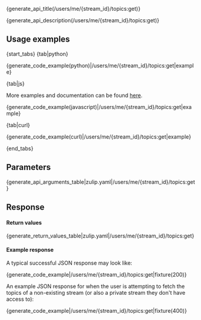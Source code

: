 {generate_api_title(/users/me/{stream_id}/topics:get)}

{generate_api_description(/users/me/{stream_id}/topics:get)}

## Usage examples

{start_tabs}
{tab|python}

{generate_code_example(python)|/users/me/{stream_id}/topics:get|example}

{tab|js}

More examples and documentation can be found [here](https://github.com/zulip/zulip-js).

{generate_code_example(javascript)|/users/me/{stream_id}/topics:get|example}

{tab|curl}

{generate_code_example(curl)|/users/me/{stream_id}/topics:get|example}

{end_tabs}

## Parameters

{generate_api_arguments_table|zulip.yaml|/users/me/{stream_id}/topics:get}

## Response

#### Return values

{generate_return_values_table|zulip.yaml|/users/me/{stream_id}/topics:get}

#### Example response

A typical successful JSON response may look like:

{generate_code_example|/users/me/{stream_id}/topics:get|fixture(200)}

An example JSON response for when the user is attempting to fetch the topics
of a non-existing stream (or also a private stream they don't have access to):

{generate_code_example|/users/me/{stream_id}/topics:get|fixture(400)}
